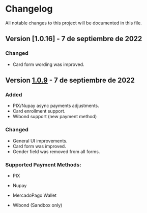 # Changelog
All notable changes to this project will be documented in this file.

## Version [1.0.16] - 7 de septiembre de 2022
### Changed
- Card form wording was improved.

## Version [1.0.9] - 7 de septiembre de 2022

### Added
- PIX/Nupay async payments adjustments.
- Card enrollment support.
- Wibond support (new payment method)


### Changed
- General UI improvements.
- Card form was improved.
- Gender field was removed from all forms.


### Supported Payment Methods:
- PIX
- Nupay
- MercadoPago Wallet

- Wibond (Sandbox only)

[1.0.9]: https://bitbucket.org/yunopayments/yuno-sdk-ios/src/1.0.9/